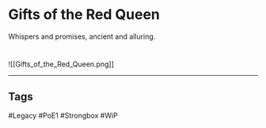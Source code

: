 # Gifts of the Red Queen
Whispers and promises, ancient and alluring.

#
![[Gifts_of_the_Red_Queen.png]]

---
## Tags
#Legacy
#PoE1 
#Strongbox
#WiP